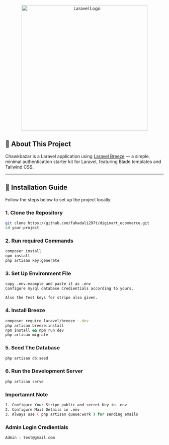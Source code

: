 <p align="center">
  <a href="https://laravel.com" target="_blank">
    <img src="https://raw.githubusercontent.com/laravel/art/master/logo-lockup/5%20SVG/2%20CMYK/1%20Full%20Color/laravel-logolockup-cmyk-red.svg" width="400" alt="Laravel Logo">
  </a>
</p>

## 📖 About This Project

Chawkbazar is a Laravel application using [Laravel Breeze](https://laravel.com/docs/starter-kits#laravel-breeze) — a simple, minimal authentication starter kit for Laravel, featuring Blade templates and Tailwind CSS.

---

## 🚀 Installation Guide

Follow the steps below to set up the project locally:

### 1. Clone the Repository

```bash
git clone https://github.com/fahadali297t/digimart_ecommerce.git
cd your-project
```

### 2. Run required Commands

```bash
composer install
npm install
php artisan key:generate
```

### 3. Set Up Environment File

```bash
copy .env.example and paste it as .env
Configure mysql database Credientials according to yours.

Also the Test keys for stripe also given.
```

### 4. Install Breeze

```bash
composer require laravel/breeze --dev
php artisan breeze:install
npm install && npm run dev
php artisan migrate
```

### 5. Seed The Database

```bash
php artisan db:seed
```

### 6. Run the Development Server

```bash
php artisan serve
```

### Importamnt Note

```bash
1. Configure Your Stripe public and secret Key in .env
2. Configure Mail Details in .env
3. Always use ( php artisan queue:work ) for sending emails

```

### Admin Login Credientials

```
Admin : test@gmail.com
```
